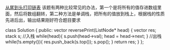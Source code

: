 [从尾到头打印链表](https://leetcode-cn.com/problems/cong-wei-dao-tou-da-yin-lian-biao-lcof/)
该题有两种比较常见的办法，第一个是将所有的值存进数组里面，然后将数组翻转，第二种方法是单调栈，把所有的值放到栈上，根据栈的性质先进后出，输出结果刚好符合题目要求

class Solution {
public:
    vector<int> reversePrint(ListNode* head) {
        vector<int> res;
        stack<int> s;
        //入栈
        while(head){
            s.push(head->val);
            head = head->next;
        }
        //出栈
        while(!s.empty()){
            res.push_back(s.top());
            s.pop();
        }
        return res;
    }
};
